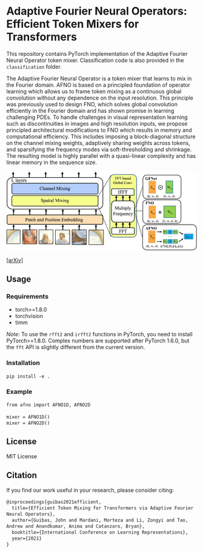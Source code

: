 # Adaptive Fourier Neural Operators: Efficient Token Mixers for Transformers

This repository contains PyTorch implementation of the Adaptive Fourier Neural Operator token mixer. Classification code is also provided in the `classification` folder.

The Adaptive Fourier Neural Operator is a token mixer that learns to mix in the Fourier domain. AFNO is based on a principled foundation of operator learning which allows us to frame token mixing as a continuous global convolution without any dependence on the input resolution. This principle was previously used to design FNO, which solves global convolution efficiently in the Fourier domain and has shown promise in learning challenging PDEs. To handle challenges in visual representation learning such as discontinuities in images and high resolution inputs, we propose principled architectural modifications to FNO which results in memory and computational efficiency. This includes imposing a block-diagonal structure on the channel mixing weights, adaptively sharing weights across tokens, and sparsifying the frequency modes via soft-thresholding and shrinkage. The resulting model is highly parallel with a quasi-linear complexity and has linear memory in the sequence size.

![intro](classification/figs/mixer.jpeg)

[[arXiv]](https://arxiv.org/pdf/2111.13587.pdf)

## Usage

### Requirements

- torch>=1.8.0
- torchvision
- timm

*Note*: To use the ```rfft2``` and ```irfft2``` functions in PyTorch, you need to install PyTorch>=1.8.0. Complex numbers are supported after PyTorch 1.6.0, but the ```fft``` API is slightly different from the current version. 


### Installation
```
pip install -e .
```

### Example

```
from afno import AFNO1D, AFNO2D

mixer = AFNO1D()
mixer = AFNO2D()
```

## License
MIT License

## Citation
If you find our work useful in your research, please consider citing:
```
@inproceedings{guibas2021efficient,
  title={Efficient Token Mixing for Transformers via Adaptive Fourier Neural Operators},
  author={Guibas, John and Mardani, Morteza and Li, Zongyi and Tao, Andrew and Anandkumar, Anima and Catanzaro, Bryan},
  booktitle={International Conference on Learning Representations},
  year={2021}
}
```
